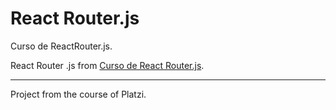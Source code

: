 # React Router.js
Curso de ReactRouter.js.

React Router .js from [Curso de React Router.js](https://platzi.com/clases/react-router/).

---

Project from the course of Platzi.
